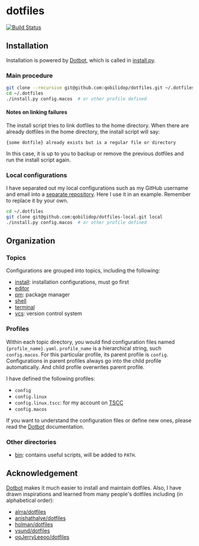 # dotfiles

[![Build Status](https://travis-ci.org/qobilidop/dotfiles.svg?branch=master)](https://travis-ci.org/qobilidop/dotfiles)

## Installation

Installation is powered by [Dotbot], which is called in [install.py](install.py).

### Main procedure

```sh
git clone --recursive git@github.com:qobilidop/dotfiles.git ~/.dotfiles
cd ~/.dotfiles
./install.py config.macos  # or other profile defined
```

#### Notes on linking failures

The install script tries to link dotfiles to the home directory. When there are already dotfiles in the home directory, the install script will say:

```
{some dotfile} already exists but is a regular file or directory
```

In this case, it is up to you to backup or remove the previous dotfiles and run the install script again.

### Local configurations

I have separated out my local configurations such as my GitHub username and email into a [separate repository](https://github.com/qobilidop/dotfiles-local). Here I use it in an example. Remember to replace it by your own.

```sh
cd ~/.dotfiles
git clone git@github.com:qobilidop/dotfiles-local.git local
./install.py config.macos  # or other profile defined
```

## Organization

### Topics

Configurations are grouped into topics, including the following:
- [install](install): installation configurations, must go first
- [editor](editor)
- [pm](pm): package manager
- [shell](shell)
- [terminal](terminal)
- [vcs](vcs): version control system

### Profiles

Within each topic directory, you would find configuration files named `{profile_name}.yaml`. `profile_name` is a hierarchical string, such `config.macos`. For this particular profile, its parent profile is `config`. Configurations in parent profiles always go into the child profile automatically. And child profile overwrites parent profile.

I have defined the following profiles:
- `config`
- `config.linux`
- `config.linux.tscc`: for my account on [TSCC](http://www.sdsc.edu/support/user_guides/tscc.html)
- `config.macos`

If you want to understand the configuration files or define new ones, please read the [Dotbot] documentation.

### Other directories

- [bin](bin): contains useful scripts, will be added to `PATH`.

## Acknowledgement

[Dotbot] makes it much easier to install and maintain dotfiles. Also, I have drawn inspirations and learned from many people's dotfiles including (in alphabetical order):

- [alrra/dotfiles](https://github.com/alrra/dotfiles)
- [anishathalye/dotfiles](https://github.com/anishathalye/dotfiles)
- [holman/dotfiles](https://github.com/holman/dotfiles)
- [vsund/dotfiles](https://github.com/vsund/dotfiles)
- [ooJerryLeeoo/dotfiles](https://github.com/ooJerryLeeoo/dotfiles)

[Dotbot]: https://github.com/anishathalye/dotbot

